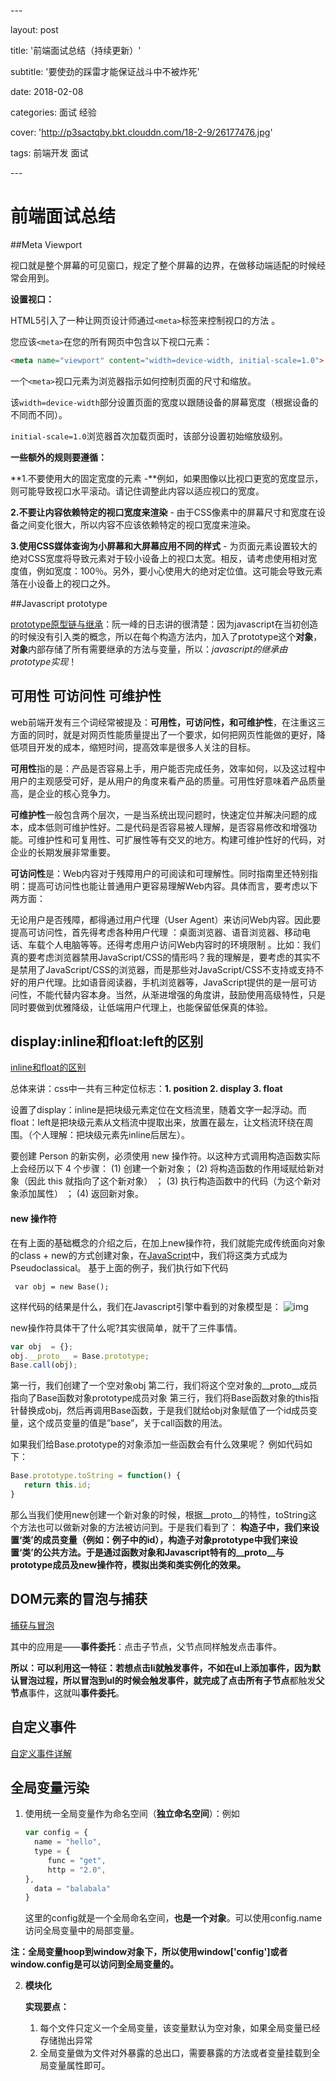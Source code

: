 \---

layout: post

title: '前端面试总结（持续更新）'

subtitle: '要使劲的踩雷才能保证战斗中不被炸死'

date: 2018-02-08

categories: 面试 经验

cover: 'http://p3sactqby.bkt.clouddn.com/18-2-9/26177476.jpg'

tags: 前端开发 面试

\---

# 前端面试总结

##Meta Viewport

视口就是整个屏幕的可见窗口，规定了整个屏幕的边界，在做移动端适配的时候经常会用到。



**设置视口：**

HTML5引入了一种让网页设计师通过`<meta>`标签来控制视口的方法 。

您应该`<meta>`在您的所有网页中包含以下视口元素：

````html
<meta name="viewport" content="width=device-width, initial-scale=1.0">
````

一个`<meta>`视口元素为浏览器指示如何控制页面的尺寸和缩放。

该`width=device-width`部分设置页面的宽度以跟随设备的屏幕宽度（根据设备的不同而不同）。

`initial-scale=1.0`浏览器首次加载页面时，该部分设置初始缩放级别。



**一些额外的规则要遵循：**

**1.不要使用大的固定宽度的元素 -**例如，如果图像以比视口更宽的宽度显示，则可能导致视口水平滚动。请记住调整此内容以适应视口的宽度。

**2.不要让内容依赖特定的视口宽度来渲染** - 由于CSS像素中的屏幕尺寸和宽度在设备之间变化很大，所以内容不应该依赖特定的视口宽度来渲染。

**3.使用CSS媒体查询为小屏幕和大屏幕应用不同的样式** - 为页面元素设置较大的绝对CSS宽度将导致元素对于较小设备上的视口太宽。相反，请考虑使用相对宽度值，例如宽度：100％。另外，要小心使用大的绝对定位值。这可能会导致元素落在小设备上的视口之外。

##Javascript prototype

[prototype原型链与继承](http://www.ruanyifeng.com/blog/2011/06/designing_ideas_of_inheritance_mechanism_in_javascript.html)：阮一峰的日志讲的很清楚：因为javascript在当初创造的时候没有引入类的概念，所以在每个构造方法内，加入了prototype这个**对象**，**对象**内部存储了所有需要继承的方法与变量，所以：*javascript的继承由prototype实现*！

## **可用性 可访问性 可维护性**

web前端开发有三个词经常被提及：**可用性，可访问性，和可维护性**，在注重这三方面的同时，就是对网页性能质量提出了一个要求，如何把网页性能做的更好，降低项目开发的成本，缩短时间，提高效率是很多人关注的目标。

**可用性**指的是：产品是否容易上手，用户能否完成任务，效率如何，以及这过程中用户的主观感受可好，是从用户的角度来看产品的质量。可用性好意味着产品质量高，是企业的核心竞争力。

**可维护性**一般包含两个层次，一是当系统出现问题时，快速定位并解决问题的成本，成本低则可维护性好。二是代码是否容易被人理解，是否容易修改和增强功能。可维护性和可复用性、可扩展性等有交叉的地方。构建可维护性好的代码，对企业的长期发展非常重要。

**可访问性**是：Web内容对于残障用户的可阅读和可理解性。同时指南里还特别指明：提高可访问性也能让普通用户更容易理解Web内容。具体而言，要考虑以下两方面：

无论用户是否残障，都得通过用户代理（User Agent）来访问Web内容。因此要提高可访问性，首先得考虑各种用户代理 ：桌面浏览器、语音浏览器、移动电话、车载个人电脑等等。还得考虑用户访问Web内容时的环境限制 。比如：我们真的要考虑浏览器禁用JavaScript/CSS的情形吗？我的理解是，要考虑的其实不是禁用了JavaScript/CSS的浏览器，而是那些对JavaScript/CSS不支持或支持不好的用户代理。比如语音阅读器，手机浏览器等，JavaScript提供的是一层可访问性，不能代替内容本身。当然，从渐进增强的角度讲，鼓励使用高级特性，只是同时要做到优雅降级，让低端用户代理上，也能保留低保真的体验。

## display:inline和float:left的区别

[inline和float的区别](http://developer.51cto.com/art/201009/226630.htm)

总体来讲：css中一共有三种定位标志：**1. position 2. display 3. float**

设置了display：inline是把块级元素定位在文档流里，随着文字一起浮动。而float：left是把块级元素从文档流中提取出来，放置在最左，让文档流环绕在周围。（个人理解：把块级元素先inline后居左）。

要创建 Person 的新实例，必须使用 new 操作符。以这种方式调用构造函数实际上会经历以下 4
个步骤：
(1) 创建一个新对象；
(2) 将构造函数的作用域赋给新对象（因此 this 就指向了这个新对象） ；
(3) 执行构造函数中的代码（为这个新对象添加属性） ；
(4) 返回新对象。

 

#### **new 操作符**

在有上面的基础概念的介绍之后，在加上new操作符，我们就能完成传统面向对象的class + new的方式创建对象，在[JavaScript](http://lib.csdn.net/base/javascript)中，我们将这类方式成为Pseudoclassical。
基于上面的例子，我们执行如下代码

``` var obj = new Base();```

这样代码的结果是什么，我们在Javascript引擎中看到的对象模型是：
![img](http://coolshell.cn/wp-content/uploads/2012/02/joo_3.png)

new操作符具体干了什么呢?其实很简单，就干了三件事情。

````javascript
var obj  = {};
obj.__proto__ = Base.prototype;
Base.call(obj);
````

第一行，我们创建了一个空对象obj
第二行，我们将这个空对象的__proto__成员指向了Base函数对象prototype成员对象
第三行，我们将Base函数对象的this指针替换成obj，然后再调用Base函数，于是我们就给obj对象赋值了一个id成员变量，这个成员变量的值是”base”，关于call函数的用法。

 

如果我们给Base.prototype的对象添加一些函数会有什么效果呢？
例如代码如下：

 ````javascript
Base.prototype.toString = function() {
    return this.id;
}
 ````

那么当我们使用new创建一个新对象的时候，根据__proto__的特性，toString这个方法也可以做新对象的方法被访问到。于是我们看到了：
**构造子中，我们来设置‘类’的成员变量（例如：例子中的id），构造子对象prototype中我们来设置‘类’的公共方法。于是通过函数对象和Javascript特有的__proto__与prototype成员及new操作符，模拟出类和类实例化的效果。**

## DOM元素的冒泡与捕获

[捕获与冒泡](http://blog.csdn.net/moguzhale/article/details/53503044)

其中的应用是——**事件委托**：点击子节点，父节点同样触发点击事件。

**所以：**可以利用这一特征：若想点击li就触发事件，不如在ul上添加事件，因为默认冒泡过程，所以冒泡到ul的时候会触发事件，就完成了点击所有**子节点**都触发**父节点**事件，这就叫**事件委托**。

## 自定义事件

[自定义事件详解](http://www.zhangxinxu.com/wordpress/2012/04/js-dom%E8%87%AA%E5%AE%9A%E4%B9%89%E4%BA%8B%E4%BB%B6/)

## 全局变量污染

1. 使用统一全局变量作为命名空间（**独立命名空间**）：例如

   ````javascript
   var config = {
     name = "hello",
     type = {
     	func = "get",
     	http = "2.0",
   },
     data = "balabala"
   }
   ````

   这里的config就是一个全局命名空间，**也是一个对象**。可以使用config.name访问全局变量中的局部变量。

**注：全局变量hoop到window对象下，所以使用window['config']或者window.config是可以访问到全局变量的。**

2. **模块化**

   **实现要点：**

   1. 每个文件只定义一个全局变量，该变量默认为空对象，如果全局变量已经存储抛出异常
   2. 全局变量做为文件对外暴露的总出口，需要暴露的方法或者变量挂载到全局变量属性即可。

